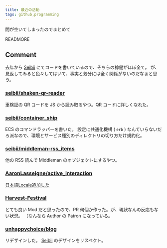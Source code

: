 ```yaml
---
title: 最近の活動
tags: github,programming
---
```


間が空いてしまったのでまとめて

READMORE

## Comment
去年から [Seibii](https://github.com/seibii) にてコードを書いているので、そちらの稼働がほぼ全て。
が、見返してみると色々してはいて、事実と気分には全く関係がないのだなぁと思う。

### [seibii/shaken-qr-reader](https://github.com/seibii/shaken-qr-reader)
車検証の QR コードを JS から読み取るやつ。QR コードに詳しくなれた。

### [seibii/container_ship](https://github.com/seibii/container_ship)

ECS のコマンドラッパーを書いた。
設定に共通化機構 ( `erb` ) なんていらないだろ派なので、環境とサービス種別のディレクトリの切り方だけ規約化。

### [seibii/middleman-rss_items](https://github.com/seibii/middleman-rss_items)
他の RSS 読んで Middleman のオブジェクトにするやつ。

### [AaronLasseigne/active_interaction](https://github.com/AaronLasseigne/active_interaction)

[日本語Locale追加した](https://github.com/AaronLasseigne/active_interaction/pull/478)

### [Harvest-Festival](https://github.com/PenguinSquad/Harvest-Festival)
とても良い Mod だと思ったので、PR 何個か作った。が、現状なんの反応もない状況。
（なんなら Author の Patron になっている。

### [unhappychoice/blog](https://github.com/seibii/container_ship)

リデザインした。 [Seibii](https://seibii.co.jp) のデザインをリスペクト。
